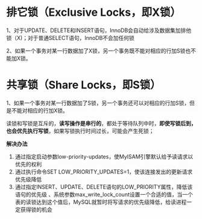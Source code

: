 # 排它锁（Exclusive Locks，即X锁）
1、对于UPDATE、DELETE和INSERT语句，InnoDB会自动给涉及数据集加排他锁（X)；对于普通SELECT语句，InnoDB不会加任何锁

2、如果一个事务对某一行数据加了X锁，另一个事务既不能对相应的行加S锁也不能加X锁。



# 共享锁（Share Locks，即S锁）

1、如果一个事务对某一行数据加了S锁，另一个事务还可以对相应的行加S锁，但是不能对相应的行加X锁。

读锁和写锁是互斥的，**读写操作是串行的**，都处于等待队列中时，**即使写锁后到，也会优先执行写锁**，如果写锁执行时间过长，可能会产生死锁；

**解决办法**

1. 通过指定启动参数low-priority-updates，使MyISAM引擎默认给予读请求以优先的权利
2. 通过执行命令SET LOW_PRIORITY_UPDATES=1，使该连接发出的更新请求优先级降低
3. 通过指定INSERT、UPDATE、DELETE语句的LOW_PRIORITY属性，降低该语句的优先级
   、系统参数max_write_lock_count设置一个合适的值，当一个表的读锁达到这个值后，MySQL就暂时将写请求的优先级降低，给读进程一定获得锁的机会

